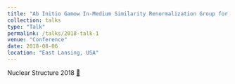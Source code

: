 ```yaml
---
title: "Ab Initio Gamow In-Medium Similarity Renormalization Group for Exotic Nuclei"
collection: talks
type: "Talk"
permalink: /talks/2018-talk-1
venue: "Conference"
date: 2018-08-06
location: "East Lansing, USA"
---
```


Nuclear Structure 2018 [🔗](https://www.researchgate.net/publication/328445319_Ab_Initio_Gamow_In-Medium_Similarity_Renormalization_Group_for_Exotic_Nuclei?_sg=41TAvayXm6vHdVMjGa2oSHB9XkoKLiksk7MeDRUSIFhWApRN0ogVA7A5UY_pQwJBBGM-yQ81jRtD-iz_yx8n8oBSgLdU9b9fd2KNOvhr.7hmrnTIMH2)

